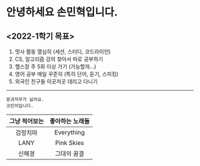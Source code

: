 # 안녕하세요 **손민혁**입니다.
## <2022-1학기 목표>
1. 멋사 활동 열심히 (세션, 스터디, 코드라이언)
2. CS, 알고리즘 강의 찾아서 따로 공부하기
3. 헬스장 주 5회 이상 가기 (가능할까...)
4. 영어 공부 매일 꾸준히 (특히 단어, 듣기, 스피킹)
5. 외국인 친구들 이곳저곳 데리고 다니기 <br>
___
```
문과직무가 싫어요.
코린이입니다. 
```
|그냥 적어보는|좋아하는 노래들|
|:--:|:--:|
|검정치마|Everything|
|LANY|Pink Skies|
|신해경|그대의 꿈결|

<!--
**blosson/blosson** is a ✨ _special_ ✨ repository because its `README.md` (this file) appears on your GitHub profile.

Here are some ideas to get you started:

- 🔭 I’m currently working on ...
- 🌱 I’m currently learning ...
- 👯 I’m looking to collaborate on ...
- 🤔 I’m looking for help with ...
- 💬 Ask me about ...
- 📫 How to reach me: ...
- 😄 Pronouns: ...
- ⚡ Fun fact: ...
-->
